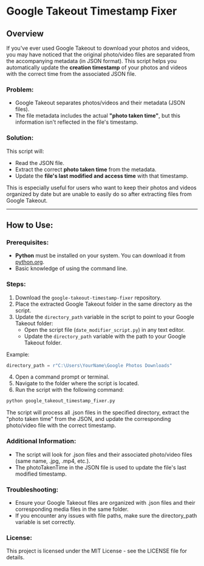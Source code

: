 # Google Takeout Timestamp Fixer

## Overview

If you've ever used Google Takeout to download your photos and videos, you may have noticed that the original photo/video files are separated from the accompanying metadata (in JSON format). This script helps you automatically update the **creation timestamp** of your photos and videos with the correct time from the associated JSON file.

### Problem:

- Google Takeout separates photos/videos and their metadata (JSON files).
- The file metadata includes the actual **"photo taken time"**, but this information isn't reflected in the file's timestamp.

### Solution:

This script will:

- Read the JSON file.
- Extract the correct **photo taken time** from the metadata.
- Update the **file's last modified and access time** with that timestamp.

This is especially useful for users who want to keep their photos and videos organized by date but are unable to easily do so after extracting files from Google Takeout.

---

## How to Use:

### Prerequisites:

- **Python** must be installed on your system. You can download it from [python.org](https://www.python.org/downloads/).
- Basic knowledge of using the command line.

### Steps:

1. Download the `google-takeout-timestamp-fixer` repository.
2. Place the extracted Google Takeout folder in the same directory as the script.
3. Update the `directory_path` variable in the script to point to your Google Takeout folder:
   - Open the script file (`date_modifier_script.py`) in any text editor.
   - Update the `directory_path` variable with the path to your Google Takeout folder.

Example:

```python
directory_path = r"C:\Users\YourName\Google Photos Downloads"
```

4. Open a command prompt or terminal.
5. Navigate to the folder where the script is located.
6. Run the script with the following command:

```python
python google_takeout_timestamp_fixer.py
```

The script will process all .json files in the specified directory, extract the "photo taken time" from the JSON, and update the corresponding photo/video file with the correct timestamp.

### Additional Information:

- The script will look for .json files and their associated photo/video files (same name, .jpg, .mp4, etc.).
- The photoTakenTime in the JSON file is used to update the file's last modified timestamp.

### Troubleshooting:

- Ensure your Google Takeout files are organized with .json files and their corresponding media files in the same folder.
- If you encounter any issues with file paths, make sure the directory_path variable is set correctly.

### License:

This project is licensed under the MIT License - see the LICENSE file for details.
